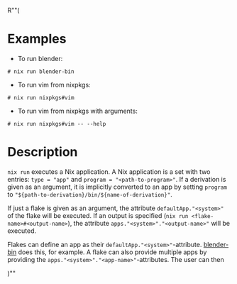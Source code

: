 R""(

# Examples

* To run blender:

```console
# nix run blender-bin
```

* To run vim from nixpkgs:

```console
# nix run nixpkgs#vim
```

* To run vim from nixpkgs with arguments:

```console
# nix run nixpkgs#vim -- --help
```

# Description

`nix run` executes a Nix application. A Nix application is a set with two
entries: `type = "app"` and `program = "<path-to-program>"`. If a derivation is
given as an argument, it is implicitly converted to an app by setting `program`
to `"${path-to-derivation}/bin/${name-of-derivation}"`.

If just a flake is given as an argument, the attribute `defaultApp."<system>"`
of the flake will be executed. If an output is specified (`nix run
<flake-name>#<output-name>`), the attribute `apps."<system>"."<output-name>"`
will be executed.

Flakes can define an app as their
`defaultApp."<system>"`-attribute. [blender-bin](https://github.com/edolstra/nix-warez/blob/master/blender/flake.nix#L148)
does this, for example. A flake can also provide multiple apps by providing the
`apps."<system>"."<app-name>"`-attributes. The user can then

)""
